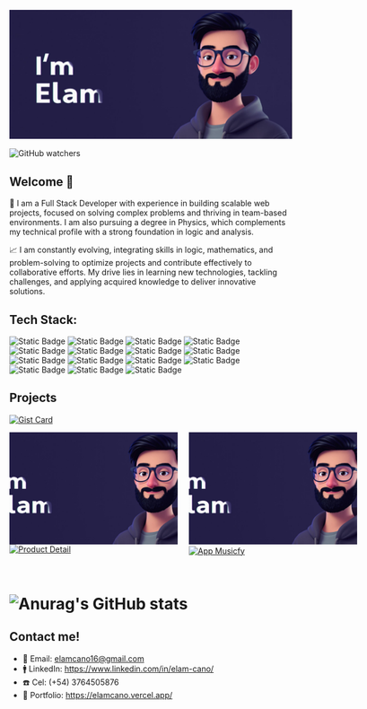 ![cover](/cover.png)

![GitHub watchers](https://img.shields.io/github/watchers/ElamCano/ElamCano?style=social)

## Welcome 👋

🎯 I am a Full Stack Developer with experience in building scalable web projects, focused on solving complex problems and thriving in team-based environments. I am also pursuing a degree in Physics, which complements my technical profile with a strong foundation in logic and analysis.

📈 I am constantly evolving, integrating skills in logic, mathematics, and problem-solving to optimize projects and contribute effectively to collaborative efforts. My drive lies in learning new technologies, tackling challenges, and applying acquired knowledge to deliver innovative solutions.

## Tech Stack:  
![Static Badge](https://img.shields.io/badge/React-blue?logo=react)
![Static Badge](https://img.shields.io/badge/NextJS-gray?logo=next.js)
![Static Badge](https://img.shields.io/badge/TypeScript-white?logo=typescript)
![Static Badge](https://img.shields.io/badge/JavaScript-yellow?logo=javascript)
![Static Badge](https://img.shields.io/badge/tailwind_css-skyblue?logo=tailwind%20css)
![Static Badge](https://img.shields.io/badge/sass-%23fffccc?logo=Sass)
![Static Badge](https://img.shields.io/badge/html5-orange?logo=html5)
![Static Badge](https://img.shields.io/badge/css-skyblue?logo=css)
![Static Badge](https://img.shields.io/badge/css3-blue?logo=css3)
![Static Badge](https://img.shields.io/badge/Node.js-lightgreen?logo=node.js)
![Static Badge](https://img.shields.io/badge/MongoDB-green?logo=mongodb)
![Static Badge](https://img.shields.io/badge/Express-black?logo=express)
![Static Badge](https://img.shields.io/badge/SQL-yellow?logo=sql)
![Static Badge](https://img.shields.io/badge/PostgreSQL-skyblue?logo=postgresql)
![Static Badge](https://img.shields.io/badge/Python-yellow?logo=python)

## Projects

[![Gist Card](https://github-readme-stats.vercel.app/api/gist?id=2c895a3448a1c74143ac8db57d19de6b&theme=tokyonight)](https://gist.github.com/ElamCano/2c895a3448a1c74143ac8db57d19de6b/)

<div style="display: grid; grid-template-columns: repeat(2, 1fr); gap: 20px; justify-items: center;">
  <!-- Primera columna -->
    <a href="https://github.com/ElamCano/Product-Detail">
  <div  style="display: flex; flex-direction: column; align-items: center; width: 300px;">
    <img src="https://github.com/ElamCano/ElamCano/blob/main/cover.png" style="width: 300px; height: 200px; object-fit: cover;">
    <img src="https://github-readme-stats.vercel.app/api/pin/?username=ElamCano&repo=Product-Detail&theme=tokyonight" alt="Product Detail" style="width: 300px; height: 50px; object-fit: contain;">
  </div>
      </a>

  <!-- Segunda columna -->
  <div style="display: flex; flex-direction: column; align-items: center; width: 300px;">
    <a href="https://github.com/ElamCano/app-Musicfy">
      <img src="https://github.com/ElamCano/ElamCano/blob/main/cover.png" style="width: 100%; height: 200px; object-fit: cover;">
      <img src="https://github-readme-stats.vercel.app/api/pin/?username=ElamCano&repo=app-Musicfy&theme=tokyonight" alt="App Musicfy" style="width: 100%; height: 50px; object-fit: contain;">
    </a>
  </div>
</div>

# ![Anurag's GitHub stats](https://github-readme-stats.vercel.app/api?username=ElamCano&show_icons=true&theme=tokyonight)

## Contact me!
- 📩 Email: elamcano16@gmail.com
- 🚹 LinkedIn: https://www.linkedin.com/in/elam-cano/
- ☎️ Cel: (+54) 3764505876
- 🚀 Portfolio: https://elamcano.vercel.app/
